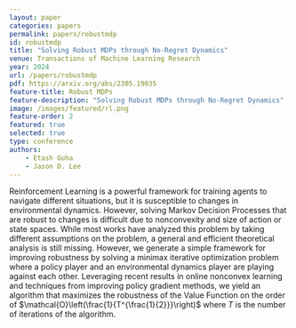 ```yaml
---
layout: paper
categories: papers
permalink: papers/robustmdp
id: robustmdp
title: "Solving Robust MDPs through No-Regret Dynamics"
venue: Transactions of Machine Learning Research
year: 2024
url: /papers/robustmdp
pdf: https://arxiv.org/abs/2305.19035
feature-title: Robust MDPs
feature-description: "Solving Robust MDPs through No-Regret Dynamics"
image: /images/featured/rl.png
feature-order: 2
featured: true
selected: true
type: conference
authors:
    - Etash Guha
    - Jason D. Lee
---
```

 Reinforcement Learning is a powerful framework for training agents to navigate different situations, but it is susceptible to changes in environmental dynamics. However, solving Markov Decision Processes that are robust to changes is difficult due to nonconvexity and size of action or state spaces. While most works have analyzed this problem by taking different assumptions on the problem, a general and efficient theoretical analysis is still missing. However, we generate a simple framework for improving robustness by solving a minimax iterative optimization problem where a policy player and an environmental dynamics player are playing against each other. Leveraging recent results in online nonconvex learning and techniques from improving policy gradient methods, we yield an algorithm that maximizes the robustness of the Value Function on the order of $\mathcal{O}\left(\frac{1}{T^{\frac{1}{2}}}\right)$ where $T$ is the number of iterations of the algorithm. 